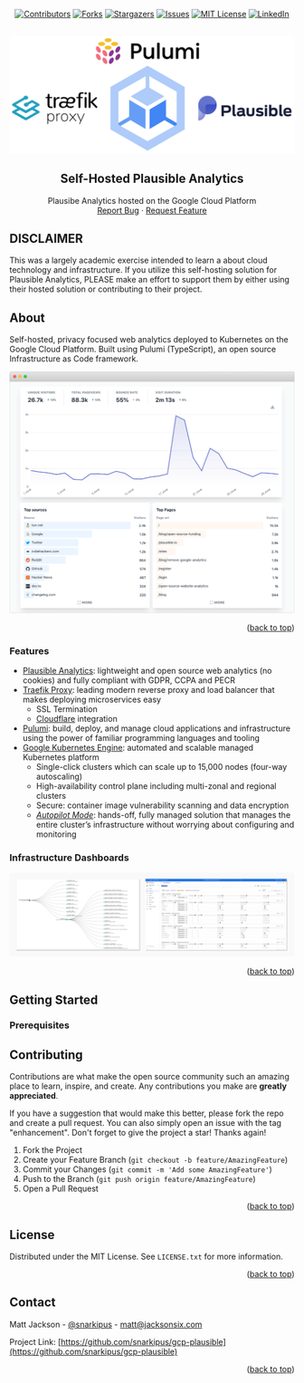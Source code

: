 <div id="top"></div>

<div align="center">

[![Contributors][contributors-shield]][contributors-url]
[![Forks][forks-shield]][forks-url]
[![Stargazers][stars-shield]][stars-url]
[![Issues][issues-shield]][issues-url]
[![MIT License][license-shield]][license-url]
[![LinkedIn][linkedin-shield]][linkedin-url]

</div>

<br />
<div align="center">
  <a href="https://github.com/snarkipus/gcp-plausible">
    <img src="docs/imgs/gcp-plausible.png" alt="silly logo" width="720">
  </a>

<h2 align="center">Self-Hosted Plausible Analytics</h2>

  <p align="center">
    Plausibe Analytics hosted on the Google Cloud Platform
    <br />
    <a href="https://github.com/snarkipus/gcp-plausible/issues">Report Bug</a>
    ·
    <a href="https://github.com/snarkipus/gcp-plausible/issues">Request Feature</a>
  </p>
</div>

## DISCLAIMER
This was a largely academic exercise intended to learn a about cloud technology and infrastructure. If you utilize this self-hosting solution for Plausible Analytics, PLEASE make an effort to support them by either using their hosted solution or contributing to their project. 

## About
Self-hosted, privacy focused web analytics deployed to Kubernetes on the Google Cloud Platform. Built using Pulumi (TypeScript), an open source Infrastructure as Code framework.
<div align="center">
<img alt="Plausible Screenshot" src="./docs/imgs/privacy-focused-web-analytics.png" width="720">
</div>
<p align="right">(<a href="#top">back to top</a>)</p>

### Features
- [Plausible Analytics](https://plausible.io/): lightweight and open source web analytics (no cookies) and fully compliant with GDPR, CCPA and PECR
- [Traefik Proxy](https://traefik.io/traefik/): leading modern reverse proxy and load balancer that makes deploying microservices easy
  - SSL Termination
  - [Cloudflare](https://www.cloudflare.com/) integration
- [Pulumi](https://www.pulumi.com/): build, deploy, and manage cloud applications and infrastructure using  the power of familiar programming languages and tooling
- [Google Kubernetes Engine](https://cloud.google.com/kubernetes-engine): automated and scalable managed Kubernetes platform
  - Single-click clusters which can scale up to 15,000 nodes (four-way autoscaling)
  - High-availability control plane including multi-zonal and regional clusters
  - Secure: container image vulnerability scanning and data encryption
  - [_Autopilot Mode_](https://cloud.google.com/kubernetes-engine/docs/concepts/autopilot-overview): hands-off, fully managed solution that manages the entire cluster’s infrastructure without worrying about configuring and monitoring 

### Infrastructure Dashboards
![Project Dashboards](./docs/imgs/dashboards.png)
<p align="right">(<a href="#top">back to top</a>)</p>

## Getting Started

### Prerequisites

## Contributing

Contributions are what make the open source community such an amazing place to learn, inspire, and create. Any contributions you make are **greatly appreciated**.

If you have a suggestion that would make this better, please fork the repo and create a pull request. You can also simply open an issue with the tag "enhancement".
Don't forget to give the project a star! Thanks again!

1. Fork the Project
2. Create your Feature Branch (`git checkout -b feature/AmazingFeature`)
3. Commit your Changes (`git commit -m 'Add some AmazingFeature'`)
4. Push to the Branch (`git push origin feature/AmazingFeature`)
5. Open a Pull Request

<p align="right">(<a href="#top">back to top</a>)</p>



<!-- LICENSE -->
## License

Distributed under the MIT License. See `LICENSE.txt` for more information.

<p align="right">(<a href="#top">back to top</a>)</p>



<!-- CONTACT -->
## Contact

Matt Jackson - [@snarkipus](https://twitter.com/snarkipus) - matt@jacksonsix.com

Project Link: [https://github.com/snarkipus/gcp-plausible](https://github.com/snarkipus/gcp-plausible)

<p align="right">(<a href="#top">back to top</a>)</p>



[contributors-shield]: https://img.shields.io/github/contributors/snarkipus/gcp-plausible.svg?style=for-the-badge
[contributors-url]: https://github.com/snarkipus/gcp-plausible/graphs/contributors
[forks-shield]: https://img.shields.io/github/forks/snarkipus/gcp-plausible.svg?style=for-the-badge
[forks-url]: https://github.com/snarkipus/gcp-plausible/network/members
[stars-shield]: https://img.shields.io/github/stars/snarkipus/gcp-plausible.svg?style=for-the-badge
[stars-url]: https://github.com/snarkipus/gcp-plausible/stargazers
[issues-shield]: https://img.shields.io/github/issues/snarkipus/gcp-plausible.svg?style=for-the-badge
[issues-url]: https://github.com/snarkipus/gcp-plausible/issues
[license-shield]: https://img.shields.io/github/license/snarkipus/gcp-plausible.svg?style=for-the-badge
[license-url]: https://github.com/snarkipus/gcp-plausible/blob/master/LICENSE.txt
[linkedin-shield]: https://img.shields.io/badge/-LinkedIn-black.svg?style=for-the-badge&logo=linkedin&colorB=555
[linkedin-url]: https://linkedin.com/in/snarkipus

